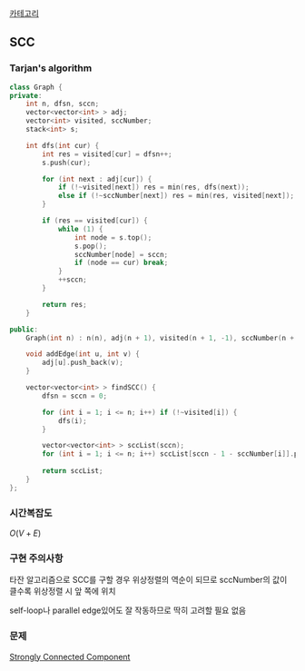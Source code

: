 [카테고리](/README.md)
## SCC
### Tarjan's algorithm
```cpp
class Graph {
private:
    int n, dfsn, sccn;
    vector<vector<int> > adj;
    vector<int> visited, sccNumber;
    stack<int> s;

    int dfs(int cur) {
        int res = visited[cur] = dfsn++;
        s.push(cur);

        for (int next : adj[cur]) {
            if (!~visited[next]) res = min(res, dfs(next));
            else if (!~sccNumber[next]) res = min(res, visited[next]);
        }

        if (res == visited[cur]) {
            while (1) {
                int node = s.top();
                s.pop();
                sccNumber[node] = sccn;
                if (node == cur) break;
            }
            ++sccn;
        }

        return res;
    }

public:
    Graph(int n) : n(n), adj(n + 1), visited(n + 1, -1), sccNumber(n + 1, -1) {}

    void addEdge(int u, int v) {
        adj[u].push_back(v);
    }

    vector<vector<int> > findSCC() {
        dfsn = sccn = 0;

        for (int i = 1; i <= n; i++) if (!~visited[i]) {
            dfs(i);
        }

        vector<vector<int> > sccList(sccn);
        for (int i = 1; i <= n; i++) sccList[sccn - 1 - sccNumber[i]].push_back(i);
        
        return sccList;
    }
};
```
### 시간복잡도 
$O(V + E)$   

### 구현 주의사항
타잔 알고리즘으로 SCC를 구할 경우 위상정렬의 역순이 되므로 sccNumber의 값이 클수록 위상정렬 시 앞 쪽에 위치   

self-loop나 parallel edge있어도 잘 작동하므로 딱히 고려할 필요 없음

### 문제
[Strongly Connected Component](https://www.acmicpc.net/problem/2150)